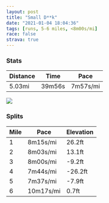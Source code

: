 ```yaml
---
layout: post
title: "Small D**k"
date: "2021-01-04 18:04:36"
tags: [runs, 5-6 miles, <8m00s/mi]
race: false
strava: true
---
```


### Stats

| Distance | Time | Pace |
|----------|------|------|
|5.03mi|39m56s|7m57s/mi|

<img src='https://maps.googleapis.com/maps/api/staticmap?maptype=roadmap&path=enc:qbwwFdnsbM@BA_AFy@Eq@XiA@WVYH[Aq@Yg@sAcA[m@QS_@WG?q@e@SC]YEK@WL[^aBN_@~@o@ZYXy@DEHABQJBBE@OKKIQc@wAOMmAaBCEK?{@}@SKw@s@cAuA_@Og@q@UWc@KQKm@u@SEq@@YOG?AFCAEQWYG[i@[_@s@oBa@UUS[[YWa@ICAEKOg@c@o@Y]KQOOGSy@IGs@?WUGQYWWSe@MI[U_@EECBFBIMWQe@c@IOaAaAeBQg@ASGGGc@kAc@[YFQMIc@Uc@c@]_@KMWEQMKe@QEEADC@i@Ms@_Ai@WSEmAFcAUQ?KIK]KOK_@e@y@OEc@LMLSf@SHR?n@XP@HNNEBECq@Mg@Oo@[i@Kk@Fk@?[BSRo@t@iBV{@?aAS_BT}@l@oAFI^sAFs@@k@E{@q@aA]YaAe@cC_A_Ao@gA{@g@e@w@iAWm@Kg@Eo@Bw@Js@hAsCBo@OcAUm@a@w@k@m@_@UiAe@_Aq@W[We@?EYg@[eAWi@eAmASIo@]_@Ii@Uu@Og@JOHOTKh@Cl@N~@Ft@AXq@lC_@lCG|@NvA@b@Gz@Kr@k@pA}@z@]n@Uj@KbAAVHfAR|@Z`@~ApA`@V^PvAb@z@^n@Ln@TTPNP\Ln@d@tAzAtAfChAfBj@dAXZpAhA|@f@HLr@T\@LHdAvBZv@JHJ`@]fACRDj@EZNZXJ|@PBAAWK?OFABXDn@Vp@@ZDn@n@@J?T@\BHACBGPBhA`@v@b@vA`@hAPd@Pp@t@rAn@Vd@HNHF\n@bAh@x@p@TBr@`Ab@d@t@`@j@L`A@RF`@r@hAn@T^tBfBf@Nh@`@ZAt@Lt@Fj@Rl@^Zb@^xAHFBp@DPHLJD\FPCRSj@LVVxA`Ab@l@TDGNANBf@IZINCT_@h@{AbBk@`BFXGRQ`AEN_@^C`@l@\TTRH|@ICFDEJHJF?BCADJTN`@Hl@v@TRn@^r@L^Zd@Zl@j@RBTTV\f@J^VELYl@WzAMXOrAIn@S`@ERa@`AiAbBYZAH?O^g@Xm@b@m@`@Y@Or@_CBq@EMMICOBIBBD`@ALM`@CL?VGz@&key=AIzaSyC1MId7bFpkLXNAaYhBSTb8jLyiSqzbDtM&size=800x800&markers=color:yellow|label:S|40.75577,-73.99667&markers=color:green|label:F|40.756030000000074,-73.99631000000001'>

### Splits

| Mile | Pace | Elevation |
|------|------|-----------|
|1|8m15s/mi|26.2ft|
|2|8m03s/mi|13.1ft|
|3|8m00s/mi|-9.2ft|
|4|7m44s/mi|-26.2ft|
|5|7m37s/mi|-7.9ft|
|6|10m17s/mi|0.7ft|
